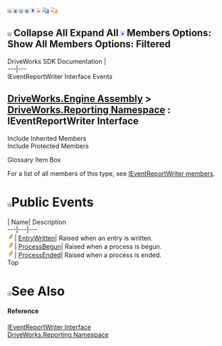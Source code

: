 ![](dotnetimages/collapse.gif) ![](dotnetimages/expand.gif) ![](dotnetimages/collapse.gif) ![](dotnetimages/expand.gif) ![](dotnetimages/drpdown.gif) ![](dotnetimages/drpdown_orange.gif) ![](dotnetimages/copycode.gif) ![](dotnetimages/copycodeHighlight.gif)

![](dotnetimages/collapse.gif) Collapse All Expand All ![](dotnetimages/drpdown.gif) Members Options: Show All  Members Options: Filtered   
---  
DriveWorks SDK Documentation  |   
---|---  
IEventReportWriter Interface Events   
  
[DriveWorks.Engine Assembly](topic2156.md) > [DriveWorks.Reporting Namespace](topic10334.md) : IEventReportWriter Interface  
---  
  
Include Inherited Members    
Include Protected Members    


Glossary Item Box

For a list of all members of this type, see [IEventReportWriter members](topic10337.md).

# ![](dotnetimages/collapse.gif)Public Events

| Name| Description  
---|---|---  
![ Event](dotnetimages/Event.gif)| [EntryWritten](topic10341.md)| Raised when an entry is written.   
![ Event](dotnetimages/Event.gif)| [ProcessBegun](topic10342.md)| Raised when a process is begun.   
![ Event](dotnetimages/Event.gif)| [ProcessEnded](topic10343.md)| Raised when a process is ended.   
Top

# ![](dotnetimages/collapse.gif)See Also

#### Reference

[IEventReportWriter Interface](topic10336.md)   
[DriveWorks.Reporting Namespace](topic10334.md)


